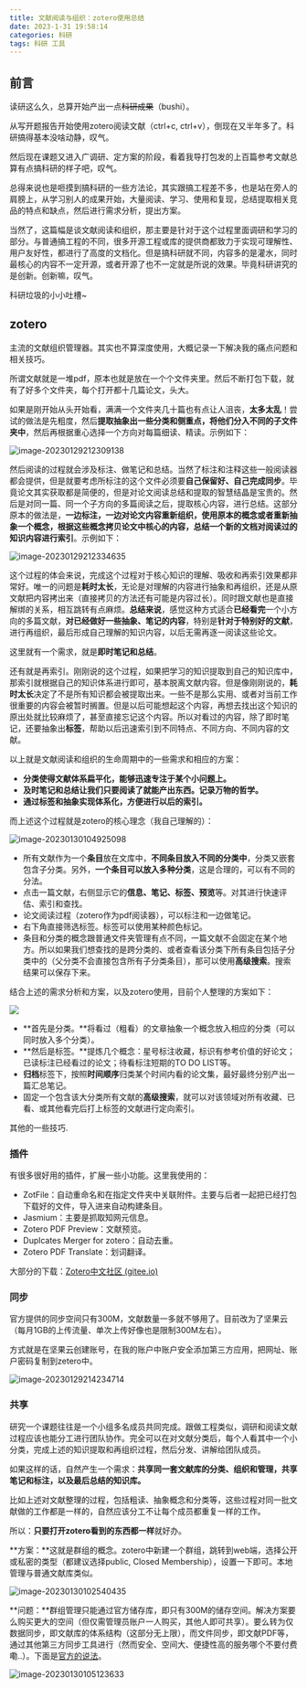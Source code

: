 ```yaml
---
title: 文献阅读与组织：zotero使用总结
date: 2023-1-31 19:58:14
categories: 科研
tags: 科研 工具
---
```




## 前言

读研这么久，总算开始产出一点~~科研成果~~（bushi）。

从写开题报告开始使用zotero阅读文献（ctrl+c, ctrl+v），倒现在又半年多了。科研搞得基本没啥动静，叹气。

然后现在课题又进入广调研、定方案的阶段，看着我导打包发的上百篇参考文献总算有点搞科研的样子吧，叹气。

总得来说也是咂摸到搞科研的一些方法论，其实跟搞工程差不多，也是站在旁人的肩膀上，从学习别人的成果开始，大量阅读、学习、使用和复现，总结提取相关竞品的特点和缺点，然后进行需求分析，提出方案。

当然了，这篇幅是谈文献阅读和组织，那主要是针对于这个过程里面调研和学习的部分。与普通搞工程的不同，很多开源工程或库的提供商都致力于实现可理解性、用户友好性，都进行了高度的文档化。但是搞科研就不同，内容多的是灌水，同时最核心的内容不一定开源，或者开源了也不一定就是所说的效果。毕竟科研讲究的是创新。创新嘛，叹气。

科研垃圾的小小吐槽~

## zotero

主流的文献组织管理器。其实也不算深度使用，大概记录一下解决我的痛点问题和相关技巧。

所谓文献就是一堆pdf，原本也就是放在一个个文件夹里。然后不断打包下载，就有了好多个文件夹，每个打开都十几篇论文，头大。

如果是刚开始从头开始看，满满一个文件夹几十篇也有点让人沮丧，**太多太乱**！尝试的做法是先粗度，然后**提取抽象出一些分类和侧重点，将他们分入不同的子文件夹中**，然后再根据重心选择一个方向对每篇细读、精读。示例如下：

![image-20230129212309138](https://picbed.olimi.icu//img/image-20230129212309138.png)

然后阅读的过程就会涉及标注、做笔记和总结。当然了标注和注释这些一般阅读器都会提供，但是就要考虑所标注的这个文件必须要**自己保留好、自己完成同步**。毕竟论文其实获取都是简便的，但是对论文阅读总结和提取的智慧结晶是宝贵的。然后是对同一篇、同一个子方向的多篇阅读之后，提取核心内容，进行总结。这部分原本的做法是，**一边标注，一边对论文内容重新组织，使用原本的概念或者重新抽象一个概念，根据这些概念拷贝论文中核心的内容，总结一个新的文档对阅读过的知识内容进行索引**。示例如下：

![image-20230129212334635](https://picbed.olimi.icu//img/image-20230129212334635.png)

这个过程的体会来说，完成这个过程对于核心知识的理解、吸收和再索引效果都非常好。唯一的问题是**耗时太长**，无论是对理解的内容进行抽象和再组织，还是从原文献把内容拷出来（直接拷贝的方法还有可能是内容过长）。同时跟文献也是直接解绑的关系，相互跳转有点麻烦。**总结来说**，感觉这种方式适合**已经看完**一个小方向的多篇文献，**对已经做好一些抽象、笔记的内容**，特别是**针对于特别好的文献**，进行再组织，最后形成自己理解的知识内容，以后无需再逐一阅读这些论文。

这里就有一个需求，就是**即时笔记和总结**。

还有就是再索引。刚刚说的这个过程，如果把学习的知识提取到自己的知识库中，那索引就根据自己的知识体系进行即可，基本脱离文献内容。但是像刚刚说的，**耗时太长**决定了不是所有知识都会被提取出来。一些不是那么实用、或者对当前工作很重要的内容会被暂时搁置。但是以后可能想起这个内容，再想去找出这个知识的原出处就比较麻烦了，甚至直接忘记这个内容。所以对看过的内容，除了即时笔记，还要抽象出**标签**，帮助以后迅速索引到不同特点、不同方向、不同内容的文献。

以上就是文献阅读和组织的生命周期中的一些需求和相应的方案：

- **分类使得文献体系扁平化，能够迅速专注于某个小问题上。**
- **及时笔记和总结让我们只要阅读了就能产出东西。记录万物的哲学。**
- **通过标签和抽象实现体系化，方便进行以后的索引。**

而上述这个过程就是zotero的核心理念（我自己理解的）：

![image-20230130104925098](https://picbed.olimi.icu//img/image-20230129214234714.png)

- 所有文献作为一个**条目**放在文库中，**不同条目放入不同的分类中**，分类又嵌套包含子分类。另外，**一个条目可以放入多种分类**，这是合理的，可以有不同的分法。
- 点击一篇文献，右侧显示它的**信息、笔记、标签、预览**等。对其进行快速评估、索引和查找。
- 论文阅读过程（zotero作为pdf阅读器），可以标注和一边做笔记。
- 右下角直接筛选标签。标签可以使用某种颜色标记。
- 条目和分类的概念跟普通文件夹管理有点不同，一篇文献不会固定在某个地方。所以如果我们想查找的是跨分类的、或者查看该分类下所有条目包括子分类中的（父分类不会直接包含所有子分类条目），那可以使用**高级搜索**。搜索结果可以保存下来。

结合上述的需求分析和方案，以及zotero使用，目前个人整理的方案如下：

![](https://picbed.olimi.icu//img/image-20230131210559532.png)

- **首先是分类。**将看过（粗看）的文章抽象一个概念放入相应的分类（可以同时放入多个分类）。
- **然后是标签。**提炼几个概念：星号标注收藏，标识有参考价值的好论文；已读标注已经看过的论文；待看标注短期的TO DO LIST等。
- **归档**标签下，按照**时间顺序**归类某个时间内看的论文集，最好最终分别产出一篇汇总笔记。
- 固定一个包含该大分类所有文献的**高级搜索**，就可以对该领域对所有收藏、已看、或其他看完后打上标签的文献进行定向索引。

其他的一些技巧.

### 插件

有很多很好用的插件，扩展一些小功能。这里我使用的：

- ZotFile：自动重命名和在指定文件夹中关联附件。主要与后者一起把已经打包下载好的文件，导入进来自动构建条目。
- Jasmium：主要是抓取知网元信息。
- Zotero PDF Preview：文献预览。
- Duplcates Merger for zotero：自动去重。
- Zotero PDF Translate：划词翻译。

大部分的下载：[Zotero中文社区 (gitee.io)](https://zotero-chinese.gitee.io/zotero-plugins/#/)

### 同步

官方提供的同步空间只有300M，文献数量一多就不够用了。目前改为了坚果云（每月1GB的上传流量、单次上传好像也是限制300M左右）。

方式就是在坚果云创建账号，在我的账户中账户安全添加第三方应用，把网址、账户密码复制到zetero中。

![image-20230129214234714](https://picbed.olimi.icu//img/image-20230130102540435.png)

### 共享

研究一个课题往往是一个小组多名成员共同完成。跟做工程类似，调研和阅读文献过程应该也能分工进行团队协作。完全可以在对文献分类后，每个人看其中一个小分类，完成上述的知识提取和再组织过程，然后分发、讲解给团队成员。

如果这样的话，自然产生一个需求：**共享同一套文献库的分类、组织和管理，共享笔记和标注，以及最后总结的知识库。**

比如上述对文献整理的过程，包括粗读、抽象概念和分类等，这些过程对同一批文献做的工作都是一样的，自然应该分工不让每个成员都重复一样的工作。

所以：**只要打开zotero看到的东西都一样**就好办。

**方案：**这就是群组的概念。zotero中新建一个群组，跳转到web端，选择公开或私密的类型（都建议选择public, Closed Membership），设置一下即可。本地管理与普通文献库类似。

![image-20230130102540435](https://picbed.olimi.icu//img/image-20230130105123633.png)

**问题：**群组管理只能通过官方储存库，即只有300M的储存空间。解决方案要么购买更大的空间（但仅需管理员账户一人购买，其他人即可共享）。要么转为仅数据同步，即文献库的体系结构（这部分无上限），而文件同步，即文献PDF等，通过其他第三方同步工具进行（然而安全、空间大、便捷性高的服务哪个不要付费嘞..）。下面是[官方的说法](https://www.zotero.org/support/sync)。

![image-20230130105123633](https://picbed.olimi.icu//img/image-20230130104925098.png)